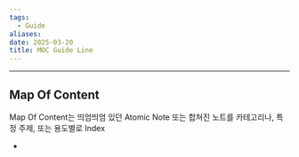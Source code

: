 ```yaml
---
tags:
  - Guide
aliases: 
date: 2025-03-20
title: MOC Guide Line
---
```


---


## Map Of Content

Map Of Content는 띄엄띄엄 있던 Atomic Note 또는 합쳐진 노트를 카테고리나, 특정 주제, 또는 용도별로 Index

-